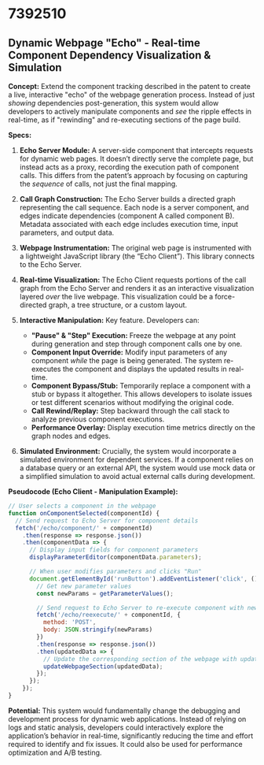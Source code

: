 # 7392510

## Dynamic Webpage "Echo" - Real-time Component Dependency Visualization & Simulation

**Concept:** Extend the component tracking described in the patent to create a live, interactive "echo" of the webpage generation process. Instead of just *showing* dependencies post-generation, this system would allow developers to actively manipulate components and *see* the ripple effects in real-time, as if "rewinding" and re-executing sections of the page build.

**Specs:**

1.  **Echo Server Module:** A server-side component that intercepts requests for dynamic web pages. It doesn’t directly serve the complete page, but instead acts as a proxy, recording the execution path of component calls. This differs from the patent’s approach by focusing on capturing the *sequence* of calls, not just the final mapping.

2.  **Call Graph Construction:**  The Echo Server builds a directed graph representing the call sequence. Each node is a server component, and edges indicate dependencies (component A called component B). Metadata associated with each edge includes execution time, input parameters, and output data.

3.  **Webpage Instrumentation:**  The original web page is instrumented with a lightweight JavaScript library (the “Echo Client”). This library connects to the Echo Server.

4.  **Real-time Visualization:** The Echo Client requests portions of the call graph from the Echo Server and renders it as an interactive visualization layered *over* the live webpage.  This visualization could be a force-directed graph, a tree structure, or a custom layout.

5.  **Interactive Manipulation:** Key feature. Developers can:
    *   **"Pause" & "Step" Execution:**  Freeze the webpage at any point during generation and step through component calls one by one.
    *   **Component Input Override:**  Modify input parameters of any component *while* the page is being generated.  The system re-executes the component and displays the updated results in real-time.
    *   **Component Bypass/Stub:**  Temporarily replace a component with a stub or bypass it altogether. This allows developers to isolate issues or test different scenarios without modifying the original code.
    *   **Call Rewind/Replay:**  Step backward through the call stack to analyze previous component executions.
    *   **Performance Overlay:** Display execution time metrics directly on the graph nodes and edges.

6.  **Simulated Environment:** Crucially, the system would incorporate a simulated environment for dependent services. If a component relies on a database query or an external API, the system would use mock data or a simplified simulation to avoid actual external calls during development.

**Pseudocode (Echo Client - Manipulation Example):**

```javascript
// User selects a component in the webpage
function onComponentSelected(componentId) {
  // Send request to Echo Server for component details
  fetch('/echo/component/' + componentId)
    .then(response => response.json())
    .then(componentData => {
      // Display input fields for component parameters
      displayParameterEditor(componentData.parameters);

      // When user modifies parameters and clicks "Run"
      document.getElementById('runButton').addEventListener('click', () => {
        // Get new parameter values
        const newParams = getParameterValues();

        // Send request to Echo Server to re-execute component with new params
        fetch('/echo/reexecute/' + componentId, {
          method: 'POST',
          body: JSON.stringify(newParams)
        })
        .then(response => response.json())
        .then(updatedData => {
          // Update the corresponding section of the webpage with updatedData
          updateWebpageSection(updatedData);
        });
      });
    });
}
```

**Potential:**  This system would fundamentally change the debugging and development process for dynamic web applications. Instead of relying on logs and static analysis, developers could interactively explore the application’s behavior in real-time, significantly reducing the time and effort required to identify and fix issues.  It could also be used for performance optimization and A/B testing.